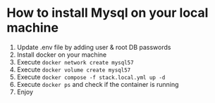 # How to install Mysql on your local machine

1. Update .env file by adding user & root DB passwords
3. Install docker on your machine
4. Execute `docker network create mysql57`
5. Execute `docker volume create mysql57`
6. Execute `docker compose -f stack.local.yml up -d`
7. Execute `docker ps` and check if the container is running
8. Enjoy
